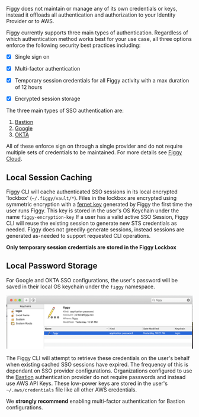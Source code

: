 Figgy does not maintain or manage any of its own credentials or keys, instead it offloads all authentication and 
authorization to your Identity Provider or to AWS. 

Figgy currently supports three main types of authentication. Regardless of which authentication method works best
for your use case, all three options enforce the following security best practices including:

- [x] Single sign on
- [x] Multi-factor authentication
- [x] Temporary session credentials for all Figgy activity with a max duration of 12 hours
- [x] Encrypted session storage


The three main types of SSO authentication are:

1. [Bastion](/docs/manual/figgy-cloud/bastion/)
1. [Google](/docs/manual/figgy-cloud/google/)
1. [OKTA](/docs/manual/figgy-cloud/okta/)

All of these enforce sign on through a single provider and do not require multiple sets of credentials to be maintained. 
For more details see [Figgy Cloud](/manual/figgy-cloud/).

## Local Session Caching

Figgy CLI will cache authenticated SSO sessions in its local encrypted 'lockbox' (`~/.figgy/vault/*`). 
Files in the lockbox are encrypted using symmetric encryption with a [fernet key](https://cryptography.io/en/latest/fernet/) 
generated by Figgy the first time the user runs Figgy. This key is stored in the user's OS Keychain under the name `figgy-encryption-key`
If a user has a valid active SSO Session, Figgy CLI will reuse the existing session to generate new 
STS credentials as needed. Figgy does not greedily generate sessions, instead sessions are generated as-needed to support requested CLI operations.

**Only temporary session credentials are stored in the Figgy Lockbox** 

## Local Password Storage

For Google and OKTA SSO configurations, the user's password will be saved in their local OS keychain under 
the `figgy` namespace. 

![Auth Keychain](/images/architecture/auth-keychain.png)

The Figgy CLI will attempt to retrieve these credentials on the user's behalf when existing cached SSO sessions have expired.
The frequency of this is dependant on SSO provider configurations. Organizations configured to use the [Bastion](/docs/manual/figgy-cloud/bastion/)
authentication provider do not require passwords and instead use AWS API Keys. These low-power keys are stored in the user's 
`~/.aws/credentials` file like all other AWS credentials. 

We **strongly recommend** enabling multi-factor authentication for Bastion configurations. 

